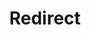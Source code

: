 ﻿---
layout: src/layouts/Redirect.astro
title: Redirect
redirect: https://octopus.com/docs/administration/high-availability/troubleshooting/index
pubDate:  2023-01-01
navSearch: false
navSitemap: false
navMenu: false
---
